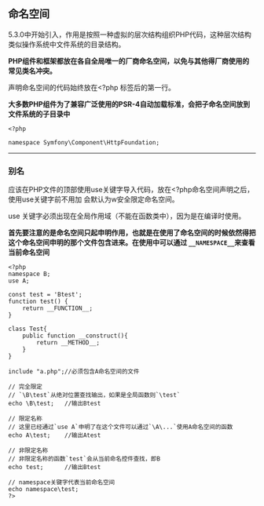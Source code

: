 ## 命名空间

5.3.0中开始引入，作用是按照一种虚拟的层次结构组织PHP代码，这种层次结构类似操作系统中文件系统的目录结构。

**PHP组件和框架都放在各自全局唯一的厂商命名空间，以免与其他得厂商使用的常见类名冲突。**

声明命名空间的代码始终放在&lt;?php 标签后的第一行。

**大多数PHP组件为了兼容广泛使用的PSR-4自动加载标准，会把子命名空间放到文件系统的子目录中**

```
<?php

namespace Symfony\Component\HttpFoundation;
```

---

### 别名

应该在PHP文件的顶部使用use关键字导入代码，放在&lt;?php命名空间声明之后，使用use关键字前不用加 会默认为w安全限定命名空间。

use 关键字必须出现在全局作用域（不能在函数类中），因为是在编译时使用。

**首先要注意的是命名空间只起申明作用，也就是在使用了命名空间的时候依然得把这个命名空间申明的那个文件包含进来。在使用中可以通过 `__NAMESPACE__`来查看当前命名空间**

    <?php 
    namespace B;
    use A;

    const test = 'Btest';
    function test() { 
        return __FUNCTION__; 
    }

    class Test{
        public function __construct(){
            return __METHOD__;
        }
    }

    include "a.php";//必须包含A命名空间的文件

    // 完全限定
    // `\B\test`从绝对位置查找输出，如果是全局函数则`\test`
    echo \B\test;   //输出Btest

    // 限定名称  
    // 这里已经通过`use A`申明了在这个文件可以通过`\A\...`使用A命名空间的函数
    echo A\test;    //输出Atest

    // 非限定名称
    // 非限定名称的函数`test`会从当前命名控件查找，即B
    echo test;      //输出Btest

    // namespace关键字代表当前命名空间
    echo namespace\test;
    ?>



